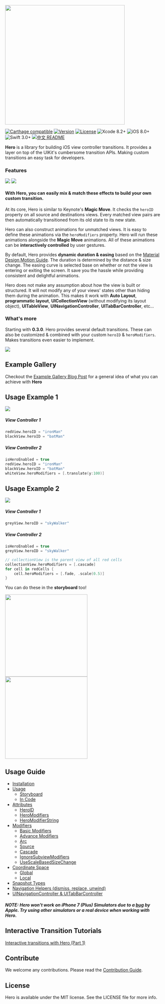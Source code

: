 <img src="https://cdn.rawgit.com/lkzhao/Hero/aa6b5415e6ccae986758d9865cfb4db3824d3d55/Resources/HeroLogo@2x.png" width="388"/>

[![Carthage compatible](https://img.shields.io/badge/Carthage-Compatible-brightgreen.svg?style=flat)](https://github.com/Carthage/Carthage)
[![Version](https://img.shields.io/cocoapods/v/Hero.svg?style=flat)](http://cocoapods.org/pods/Hero)
[![License](https://img.shields.io/cocoapods/l/Hero.svg?style=flat)](https://github.com/lkzhao/Hero/blob/master/LICENSE?raw=true)
![Xcode 8.2+](https://img.shields.io/badge/Xcode-8.2%2B-blue.svg)
![iOS 8.0+](https://img.shields.io/badge/iOS-8.0%2B-blue.svg)
![Swift 3.0+](https://img.shields.io/badge/Swift-3.0%2B-orange.svg)
[![中文 README](https://img.shields.io/badge/%E4%B8%AD%E6%96%87-README-blue.svg?style=flat)](https://github.com/lkzhao/Hero/blob/master/README.zh-cn.md)

**Hero** is a library for building iOS view controller transitions. It provides a layer on top of the UIKit's cumbersome transition APIs. Making custom transitions an easy task for developers.

### Features
<img src="https://cdn.rawgit.com/lkzhao/Hero/aa6b5415e6ccae986758d9865cfb4db3824d3d55/Resources/features.svg"/>
<img src="https://cdn.rawgit.com/lkzhao/Hero/aa6b5415e6ccae986758d9865cfb4db3824d3d55/Resources/features2.svg"/>

#### With Hero, you can easily mix & match these effects to build your own custom transition.

At its core, Hero is similar to Keynote's **Magic Move**. It checks the `heroID` property on all source and destinations views. Every matched view pairs are then automatically transitioned from its old state to its new state.

Hero can also construct animations for unmatched views. It is easy to define these animations via the `heroModifiers` property. Hero will run these animations alongside the **Magic Move** animations. All of these animations can be **interactively controlled** by user gestures.

By default, Hero provides **dynamic duration & easing** based on the [Material Design Motion Guide](https://material.io/guidelines/motion/duration-easing.html). The duration is determined by the distance & size change. The easing curve is selected base on whether or not the view is entering or exiting the screen. It save you the hassle while providing consistent and delightful animations.

Hero does not make any assumption about how the view is built or structured. It will not modify any of your views' states other than hiding them during the animation. This makes it work with **Auto Layout**, **programmatic layout**, **UICollectionView** (without modifying its layout object), **UITableView**, **UINavigationController**, **UITabBarController**, etc... 

### What's more
Starting with **0.3.0**. Hero provides several default transitions. These can also be customized & combined with your custom `heroID` & `heroModifiers`. Makes transitions even easier to implement.

<img src="https://cdn.rawgit.com/lkzhao/Hero/aa6b5415e6ccae986758d9865cfb4db3824d3d55/Resources/defaultAnimations.svg"/>

## Example Gallery

Checkout the [Example Gallery Blog Post](http://lkzhao.com/2016/12/28/hero.html) for a general idea of what you can achieve with **Hero**

## Usage Example 1

<img src="https://cdn.rawgit.com/lkzhao/Hero/aa6b5415e6ccae986758d9865cfb4db3824d3d55/Resources/simple.svg" />

##### View Controller 1
```swift
redView.heroID = "ironMan"
blackView.heroID = "batMan"
```

##### View Controller 2
```swift
isHeroEnabled = true
redView.heroID = "ironMan"
blackView.heroID = "batMan"
whiteView.heroModifiers = [.translate(y:100)]
```


## Usage Example 2
<img src="https://cdn.rawgit.com/lkzhao/Hero/aa6b5415e6ccae986758d9865cfb4db3824d3d55/Resources/advanced.svg" />

##### View Controller 1
```swift
greyView.heroID = "skyWalker"
```

##### View Controller 2
```swift
isHeroEnabled = true
greyView.heroID = "skyWalker"

// collectionView is the parent view of all red cells
collectionView.heroModifiers = [.cascade]
for cell in redCells {
	cell.heroModifiers = [.fade, .scale(0.5)]
}
```

You can do these in the **storyboard** too!

<img src="https://cdn.rawgit.com/lkzhao/Hero/master/Resources/storyboardView.png" width="267px"/> 
<img src="https://cdn.rawgit.com/lkzhao/Hero/master/Resources/storyboardViewController.png" width="267px"/>

## Usage Guide

* [Installation](https://github.com/lkzhao/Hero/wiki/Usage-Guide#installation)
* [Usage](https://github.com/lkzhao/Hero/wiki/Usage-Guide#usage)
	* [Storyboard](https://github.com/lkzhao/Hero/wiki/Usage-Guide#storyboard)
	* [In Code](https://github.com/lkzhao/Hero/wiki/Usage-Guide#in-code)
* [Attributes](https://github.com/lkzhao/Hero/wiki/Usage-Guide#attributes)
	* [HeroID](https://github.com/lkzhao/Hero/wiki/Usage-Guide#heroid)
	* [HeroModifiers](https://github.com/lkzhao/Hero/wiki/Usage-Guide#heromodifiers)
	* [HeroModifierString](https://github.com/lkzhao/Hero/wiki/Usage-Guide#heromodifierstring)
* [Modifiers](https://github.com/lkzhao/Hero/wiki/Usage-Guide#modifiers)
	* [Basic Modifiers](https://github.com/lkzhao/Hero/wiki/Usage-Guide#basic-modifiers)
	* [Advance Modifiers](https://github.com/lkzhao/Hero/wiki/Usage-Guide#advance-modifiers)
	* [Arc](https://github.com/lkzhao/Hero/wiki/Usage-Guide#arc-modifier)
	* [Source](https://github.com/lkzhao/Hero/wiki/Usage-Guide#source-modifier)
	* [Cascade](https://github.com/lkzhao/Hero/wiki/Usage-Guide#cascade-modifier)
	* [IgnoreSubviewModifiers](https://github.com/lkzhao/Hero/wiki/Usage-Guide#ignoresubviewmodifiers-modifier)
	* [UseScaleBasedSizeChange](https://github.com/lkzhao/Hero/wiki/Usage-Guide#usescalebasedsizechange-modifier)
* [Coordinate Space](https://github.com/lkzhao/Hero/wiki/Usage-Guide#coordinate-space)
	* [Global](https://github.com/lkzhao/Hero/wiki/Usage-Guide#global-coordinate-space-default-before-013)
	* [Local](https://github.com/lkzhao/Hero/wiki/Usage-Guide#local-coordinate-space-default-after-013)
* [Snapshot Types](https://github.com/lkzhao/Hero/wiki/Usage-Guide#snapshot-types)
* [Navigation Helpers (dismiss, replace, unwind)](https://github.com/lkzhao/Hero/wiki/Usage-Guide#navigation-helpers-dismiss-replace-unwind)
* [UINavigationController & UITabBarController](https://github.com/lkzhao/Hero/wiki/Usage-Guide#uinavigationcontroller--uitabbarcontroller)

##### NOTE: Hero won't work on iPhone 7 (Plus) Simulators due to a [bug](https://forums.developer.apple.com/thread/63438) by Apple. Try using other simulators or a real device when working with Hero.

## Interactive Transition Tutorials

[Interactive transitions with Hero (Part 1)](http://lkzhao.com/2017/02/05/hero-interactive-transition.html)

## Contribute

We welcome any contributions. Please read the [Contribution Guide](https://github.com/lkzhao/Hero/wiki/Contribution-Guide).

## License

Hero is available under the MIT license. See the LICENSE file for more info.
